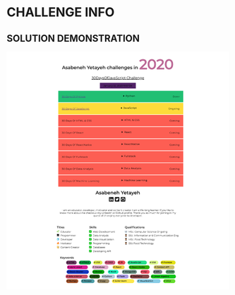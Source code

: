 # CHALLENGE INFO

## SOLUTION DEMONSTRATION

![GIF DEMO](https://github.com/Adedeji-Taiwo/30-Days-of-JavaScript-Challenge-Project-Exercises/blob/main/DAY%2022%20EXERCISE-%20MINI%20PROJECT%203/dom_mini_project_challenge_info_day_2.3.png)

  
